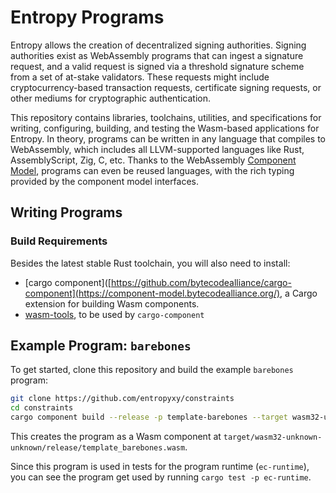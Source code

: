 # Entropy Programs

Entropy allows the creation of decentralized signing authorities. Signing authorities exist as WebAssembly programs that can ingest a signature request, and a valid request is signed via a threshold signature scheme from a set of at-stake validators. These requests might include cryptocurrency-based transaction requests, certificate signing requests, or other mediums for cryptographic authentication.

This repository contains libraries, toolchains, utilities, and specifications for writing, configuring, building, and testing the Wasm-based applications for Entropy. In theory, programs can be written in any language that compiles to WebAssembly, which includes all LLVM-supported languages like Rust, AssemblyScript, Zig, C, etc. Thanks to the WebAssembly [Component Model](https://component-model.bytecodealliance.org), programs can even be reused languages, with the rich typing provided by the component model interfaces.

## Writing Programs

### Build Requirements

Besides the latest stable Rust toolchain, you will also need to install:
- [cargo component]([https://github.com/bytecodealliance/cargo-component](https://component-model.bytecodealliance.org/), a Cargo extension for building Wasm components.
- [wasm-tools](https://github.com/bytecodealliance/wasm-tools#installation), to be used by `cargo-component`

## Example Program: `barebones`

To get started, clone this repository and build the example `barebones` program:

```bash
git clone https://github.com/entropyxy/constraints
cd constraints
cargo component build --release -p template-barebones --target wasm32-unknown-unknown
```

This creates the program as a Wasm component at `target/wasm32-unknown-unknown/release/template_barebones.wasm`.

Since this program is used in tests for the program runtime (`ec-runtime`), you can see the program get used by running `cargo test -p ec-runtime`.
